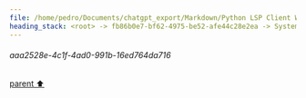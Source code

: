 ```yaml
---
file: /home/pedro/Documents/chatgpt_export/Markdown/Python LSP Client Writing.md
heading_stack: <root> -> fb86b0e7-bf62-4975-be52-afe44c28e2ea -> System -> 93a72920-b6b0-4849-ae9f-6a6bac06bf87 -> System -> aaa23743-d4b8-479a-9cf4-b7e357d2d973 -> User -> 3a85587d-63d2-4e15-a912-383beeee1f3b -> Assistant -> 2cbd10f3-6642-4021-9e90-a67e05827bf9 -> Tool -> 22a86aba-e3b8-4805-a841-9752070c999b -> Assistant -> Language Server Protocol (LSP) -> Features -> Workflow -> Writing a Python Client for LSP -> Example Libraries -> Example Code Outline -> aaa2528e-4c1f-4ad0-991b-16ed764da716
---
```

###### aaa2528e-4c1f-4ad0-991b-16ed764da716
[parent ⬆️](#22a86aba-e3b8-4805-a841-9752070c999b)
